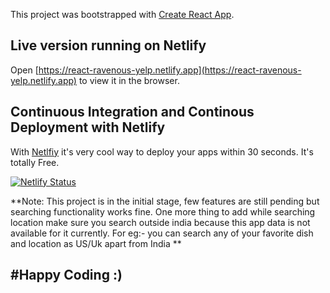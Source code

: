 This project was bootstrapped with [Create React App](https://github.com/facebook/create-react-app).

## Live version running on Netlify

Open [https://react-ravenous-yelp.netlify.app](https://react-ravenous-yelp.netlify.app) to view it in the browser.

## Continuous Integration and Continous Deployment with Netlify

With [Netlfiy](https://www.netlify.com/) it's very cool way to deploy your apps within 30 seconds. It's totally Free.

[![Netlify Status](https://api.netlify.com/api/v1/badges/dbaf33a3-5a43-43b5-946d-a1ddf98d90fc/deploy-status)](https://app.netlify.com/sites/react-ravenous-yelp/deploys)

**Note: This project is in the initial stage, few features are still pending but searching functionality works fine. One more thing to add while searching location make sure you search outside india because this app data is not available for it currently. For eg:- you can search any of your favorite dish and location as US/Uk apart from India **

## #Happy Coding :)
